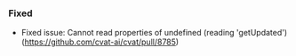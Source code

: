 ### Fixed

- Fixed issue: Cannot read properties of undefined (reading 'getUpdated')
  (<https://github.com/cvat-ai/cvat/pull/8785>)
